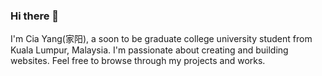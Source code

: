 ### Hi there 👋

I'm Cia Yang(家阳), a soon to be graduate college university student from Kuala Lumpur, Malaysia. I'm passionate about creating and building websites. Feel free to browse through my projects and works. 

